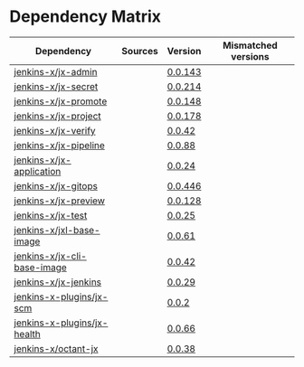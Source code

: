 # Dependency Matrix

Dependency | Sources | Version | Mismatched versions
---------- | ------- | ------- | -------------------
[jenkins-x/jx-admin](https://github.com/jenkins-x/jx-admin.git) |  | [0.0.143](https://github.com/jenkins-x/jx-admin/releases/tag/v0.0.143) | 
[jenkins-x/jx-secret](https://github.com/jenkins-x/jx-secret.git) |  | [0.0.214](https://github.com/jenkins-x/jx-secret/releases/tag/v0.0.214) | 
[jenkins-x/jx-promote](https://github.com/jenkins-x/jx-promote.git) |  | [0.0.148](https://github.com/jenkins-x/jx-promote/releases/tag/v0.0.148) | 
[jenkins-x/jx-project](https://github.com/jenkins-x/jx-project.git) |  | [0.0.178](https://github.com/jenkins-x/jx-project/releases/tag/v0.0.178) | 
[jenkins-x/jx-verify](https://github.com/jenkins-x/jx-verify.git) |  | [0.0.42](https://github.com/jenkins-x/jx-verify/releases/tag/v0.0.42) | 
[jenkins-x/jx-pipeline](https://github.com/jenkins-x/jx-pipeline.git) |  | [0.0.88](https://github.com/jenkins-x/jx-pipeline/releases/tag/v0.0.88) | 
[jenkins-x/jx-application](https://github.com/jenkins-x/jx-application.git) |  | [0.0.24](https://github.com/jenkins-x/jx-application/releases/tag/v0.0.24) | 
[jenkins-x/jx-gitops](https://github.com/jenkins-x/jx-gitops.git) |  | [0.0.446](https://github.com/jenkins-x/jx-gitops/releases/tag/v0.0.446) | 
[jenkins-x/jx-preview](https://github.com/jenkins-x/jx-preview.git) |  | [0.0.128](https://github.com/jenkins-x/jx-preview/releases/tag/v0.0.128) | 
[jenkins-x/jx-test](https://github.com/jenkins-x/jx-test.git) |  | [0.0.25](https://github.com/jenkins-x/jx-test/releases/tag/v0.0.25) | 
[jenkins-x/jxl-base-image](https://github.com/jenkins-x/jxl-base-image) |  | [0.0.61]() | 
[jenkins-x/jx-cli-base-image](https://github.com/jenkins-x/jx-cli-base-image.git) |  | [0.0.42]() | 
[jenkins-x/jx-jenkins](https://github.com/jenkins-x/jx-jenkins.git) |  | [0.0.29](https://github.com/jenkins-x/jx-jenkins/releases/tag/v0.0.29) | 
[jenkins-x-plugins/jx-scm](https://github.com/jenkins-x-plugins/jx-scm) |  | [0.0.2](https://github.com/jenkins-x-plugins/jx-scm/releases/tag/v0.0.2) | 
[jenkins-x-plugins/jx-health](https://github.com/jenkins-x-plugins/jx-health.git) |  | [0.0.66](https://github.com/jenkins-x-plugins/jx-health/releases/tag/v0.0.66) | 
[jenkins-x/octant-jx](https://github.com/jenkins-x/octant-jx.git) |  | [0.0.38](https://github.com/jenkins-x/octant-jx/releases/tag/v0.0.38) | 
